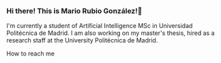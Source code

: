 ### Hi there! This is Mario Rubio González!👋

I'm currently a student of Artificial Intelligence MSc in Universidad Politécnica de Madrid.
I am also working on my master's thesis, hired as a research staff at the University Politécnica de Madrid.

How to reach me
<!--
**marioruub/marioruub** is a ✨ _special_ ✨ repository because its `README.md` (this file) appears on your GitHub profile.

Here are some ideas to get you started:

- 🔭 I’m currently working on ...
- 🌱 I’m currently learning ...
- 👯 I’m looking to collaborate on ...
- 🤔 I’m looking for help with ...
- 💬 Ask me about ...
- 📫 How to reach me: ...
- 😄 Pronouns: ...
- ⚡ Fun fact: ...
-->
